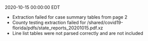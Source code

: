 2020-10-15 00:00:00 EDT


- Extraction failed for case summary tables from page 2
- County testing extraction failed for /shared/covid19-florida/pdfs/state_reports_20201015.pdf.xz
- Line list tables were not parsed correctly and are not included

